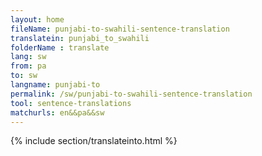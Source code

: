 ```yaml
---
layout: home
fileName: punjabi-to-swahili-sentence-translation
translatein: punjabi_to_swahili
folderName : translate
lang: sw
from: pa
to: sw
langname: punjabi-to
permalink: /sw/punjabi-to-swahili-sentence-translation
tool: sentence-translations
matchurls: en&&pa&&sw
---
```

{% include section/translateinto.html %}
